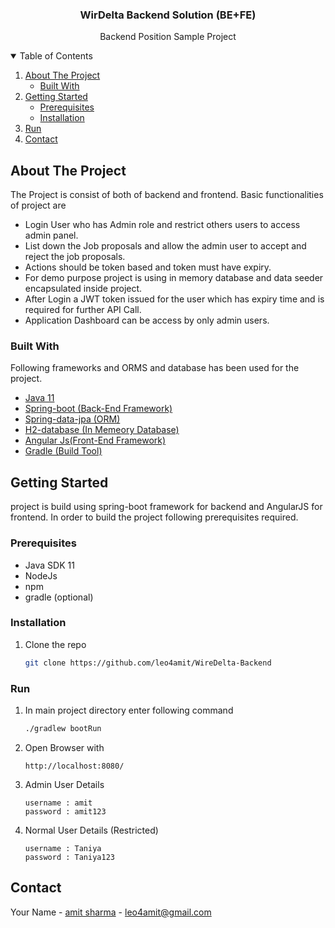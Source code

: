 

<h3 align="center">WirDelta Backend Solution (BE+FE)</h3>

  <p align="center">
     Backend Position Sample Project
    <br/>
  </p>




<!-- TABLE OF CONTENTS -->
<details open="open">
  <summary>Table of Contents</summary>
  <ol>
    <li>
      <a href="#about-the-project">About The Project</a>
      <ul>
        <li><a href="#built-with">Built With</a></li>
      </ul>
    </li>
    <li>
      <a href="#getting-started">Getting Started</a>
      <ul>
        <li><a href="#prerequisites">Prerequisites</a></li>
        <li><a href="#installation">Installation</a></li>
      </ul>
    </li>
    <li><a href="#usage">Run</a></li>
    <li><a href="#contact">Contact</a></li>
  </ol>
</details>



<!-- ABOUT THE PROJECT -->
## About The Project

The Project is consist of both of backend and frontend. Basic functionalities  of project are 

* Login User who has Admin role and restrict others users to access admin panel. 
* List down the Job proposals and allow the admin user to accept and reject the job proposals.
* Actions should be token based and token must have expiry.
* For demo purpose project is using in memory database and data seeder encapsulated inside project.
* After Login a JWT token issued for the user which has expiry time and is required for further API Call.
* Application Dashboard can be access by only admin users.



### Built With
Following frameworks and ORMS and database has been used for the project.
* [Java 11]()
* [Spring-boot (Back-End Framework)]()
* [Spring-data-jpa (ORM)]()
* [H2-database (In Memeory Database)]()
* [Angular Js(Front-End Framework)]()
* [Gradle (Build Tool)]()


<!-- GETTING STARTED -->
## Getting Started

project is build using spring-boot framework for backend and AngularJS for frontend. In order 
to build the project following prerequisites required.

### Prerequisites

* Java SDK 11
* NodeJs 
* npm
* gradle (optional)


### Installation

1. Clone the repo
   ```sh
   git clone https://github.com/leo4amit/WireDelta-Backend
   ```

### Run

1. In main project directory enter following command
   ```sh
   ./gradlew bootRun
   ```
2. Open Browser with 
   ```JS
   http://localhost:8080/
   ```

3. Admin User Details
   ```JS
   username : amit
   password : amit123
   ```

4. Normal User Details (Restricted)
   ```JS
   username : Taniya
   password : Taniya123
   ```


<!-- CONTACT -->
## Contact

Your Name - [amit sharma]() - leo4amit@gmail.com

